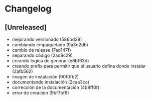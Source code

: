 # Changelog

## [Unreleased]
- mejorando versionado (586bd39)
- cambiando empaquetado (9a3d2db)
- cambio de release (7ad147f)
- separando código (2ad8c29)
- creando logica de generar (e6b163d)
- creando prefix para permitir que el usuario  defina donde instalar (2afb562)
- imagen de instalación (90f0fb2)
- documentando instalación (2caa3ca)
- corrección de la documentación (4b9ff0f)
- error de creacion (9bf7bf8)